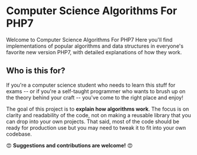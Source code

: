 Computer Science Algorithms For PHP7
========================

Welcome to Computer Science Algorithms For PHP7 Here you'll find implementations of 
popular algorithms and data structures in everyone's favorite new version PHP7, with 
detailed explanations of how they work.


Who is this for?
--------------

If you're a computer science student who needs to learn this stuff for exams -- 
or if you're a self-taught programmer who wants to brush up on the 
theory behind your craft -- you've come to the right place and enjoy!

The goal of this project is to **explain how algorithms work**. 
The focus is on clarity and readability of the code, 
not on making a reusable library that you can drop into your own projects. 
That said, most of the code should be ready for production use 
but you may need to tweak it to fit into your own codebase.

:heart_eyes: **Suggestions and contributions are welcome!** :heart_eyes:


